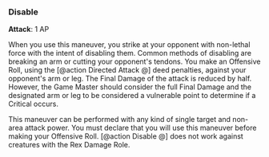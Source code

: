 ### Disable
**Attack**: 1 AP

When you use this maneuver, you strike at your opponent with non-lethal force with the intent of disabling them. Common methods of disabling are breaking an arm or cutting your opponent's tendons. You make an Offensive Roll, using the [@action Directed Attack @] deed penalties, against your opponent's arm or leg. The Final Damage of the attack is reduced by half. However, the Game Master should consider the full Final Damage and the designated arm or leg to be considered a vulnerable point to determine if a Critical occurs. 

This maneuver can be performed with any kind of single target and non-area attack power. You must declare that you will use this maneuver before making your Offensive Roll. [@action Disable @] does not work against creatures with the Rex Damage Role.